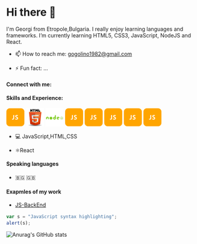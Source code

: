 # Hi there 👋 

I'm Georgi from Etropole,Bulgaria. I really enjoy learning languages and frameworks.
I’m currently learning HTML5, CSS3, JavaScript, NodeJS and React.


- 📫 How to reach me: gogolino1982@gmail.com

- ⚡ Fun fact: ...
#### Connect with me:

####  Skills and Experience:
![alt text][JS] ![alt text][HTML5] ![alt text][NodeJS] ![alt text][JS] ![alt text][JS] ![alt text][JS] ![alt text][JS] ![alt text][JS]

[JS]:https://github.com/baiGeorgi1/baiGeorgi1/blob/main/icons/JS_48x48.png "JavaScript"
[HTML5]: https://github.com/baiGeorgi1/baiGeorgi1/blob/main/icons/HTML5.png "HTML5"
[NodeJS]: https://github.com/baiGeorgi1/baiGeorgi1/blob/main/icons/nodeJS.png "NodeJS"
[HTML5]: https://github.com/baiGeorgi1/baiGeorgi1/blob/main/icons/HTML5.png "HTML5"
[HTML5]: https://github.com/baiGeorgi1/baiGeorgi1/blob/main/icons/HTML5.png "HTML5"


- 💻 JavaScript,HTML,CSS

- ⚛️React
#### Speaking languages
- 🇧🇬 🇬🇧

#### Exapmles of my work
- [JS-BackEnd](https://github.com/baiGeorgi1/JS-BackEnd-Exam)

```javascript
var s = "JavaScript syntax highlighting";
alert(s);
```
 


![Anurag's GitHub stats](https://github-readme-stats.vercel.app/api?username=baiGeorgi1&theme=prussian)
